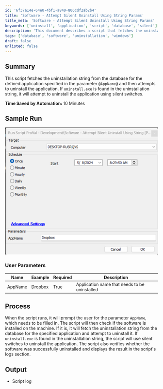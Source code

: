 ```yaml
---
id: '6f37a14e-64e0-4bf1-a840-806cdf2ab2b4'
title: 'Software - Attempt Silent Uninstall Using String Params'
title_meta: 'Software - Attempt Silent Uninstall Using String Params'
keywords: ['uninstall', 'application', 'script', 'database', 'silent']
description: 'This document describes a script that fetches the uninstallation string from the database for a specified application and attempts to uninstall it. The script utilizes silent switches for a seamless process and logs the results for verification.'
tags: ['database', 'software', 'uninstallation', 'windows']
draft: false
unlisted: false
---
```


## Summary

This script fetches the uninstallation string from the database for the defined application specified in the parameter `@AppName@` and then attempts to uninstall the application. If `uninstall.exe` is found in the uninstallation string, it will attempt to uninstall the application using silent switches.

**Time Saved by Automation:** 10 Minutes

## Sample Run

![Sample Run](../../../static/img/Software---Attempt-Silent-Uninstall-Using-String-Params/image_1.png)

### User Parameters

| Name     | Example  | Required | Description                                   |
|----------|----------|----------|-----------------------------------------------|
| AppName  | Dropbox  | True     | Application name that needs to be uninstalled |

## Process

When the script runs, it will prompt the user for the parameter `AppName`, which needs to be filled in. The script will then check if the software is installed on the machine. If it is, it will fetch the uninstallation string from the database for the specified application and attempt to uninstall it. If `uninstall.exe` is found in the uninstallation string, the script will use silent switches to uninstall the application. The script also verifies whether the software was successfully uninstalled and displays the result in the script's logs section.

## Output

- Script log



